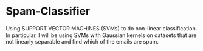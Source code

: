 # Spam-Classifier

 Using SUPPORT VECTOR MACHINES (SVMs) to do non-linear classiﬁcation. In particular, I will be using SVMs with Gaussian kernels on datasets that are not linearly separable and find which of the emails are spam.
